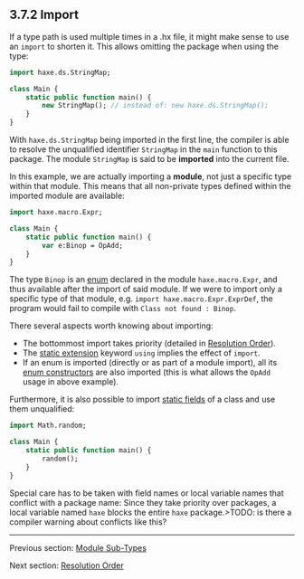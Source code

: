 ## 3.7.2 Import

If a type path is used multiple times in a .hx file, it might make sense to use an `import` to shorten it. This allows omitting the package when using the type:

```haxe
import haxe.ds.StringMap;

class Main {
	static public function main() {
		new StringMap(); // instead of: new haxe.ds.StringMap();
	}
}
```

With `haxe.ds.StringMap` being imported in the first line, the compiler is able to resolve the unqualified identifier `StringMap` in the `main` function to this package. The module `StringMap` is said to be **imported** into the current file.

In this example, we are actually importing a **module**, not just a specific type within that module. This means that all non-private types defined within the imported module are available:

```haxe
import haxe.macro.Expr;

class Main {
	static public function main() {
		var e:Binop = OpAdd;
	}
}
```

The type `Binop` is an [enum](2.4-Enum_Instance.md) declared in the module `haxe.macro.Expr`, and thus available after the import of said module. If we were to import only a specific type of that module, e.g. `import haxe.macro.Expr.ExprDef`, the program would fail to compile with `Class not found : Binop`.

There several aspects worth knowing about importing:



* The bottommost import takes priority (detailed in [Resolution Order](3.7.3-Resolution_Order.md)).
* The [static extension](7.2-Static_Extension.md) keyword `using` implies the effect of `import`.
* If an enum is imported (directly or as part of a module import), all its [enum constructors](2.4.1-Enum_Constructor.md) are also imported (this is what allows the `OpAdd` usage in above example).



Furthermore, it is also possible to import [static fields](4-Class_Fields.md) of a class and use them unqualified:

```haxe
import Math.random;

class Main {
	static public function main() {
		random();
	}
}
```


Special care has to be taken with field names or local variable names that conflict with a package name: Since they take priority over packages, a local variable named `haxe` blocks the entire `haxe` package.>TODO: is there a compiler warning about conflicts like this?

---

Previous section: [Module Sub-Types](3.7.1-Module_Sub-Types.md)

Next section: [Resolution Order](3.7.3-Resolution_Order.md)